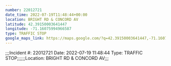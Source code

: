```yaml
---
number: 22012721
date_time: 2022-07-19T11:48:44+00:00
location: BRIGHT RD & CONCORD AV
latitude: 42.39150003641447
longitude: -71.16075994966587
type: TRAFFIC STOP
google_maps_link: https://maps.google.com/?q=42.39150003641447,-71.16075994966587
---
```


;;;Incident #: 22012721  Date: 2022-07-19 11:48:44   Type: TRAFFIC STOP;;;;;;Location: BRIGHT RD & CONCORD AV;;;
